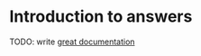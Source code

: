 # Introduction to answers

TODO: write [great documentation](http://jacobian.org/writing/what-to-write/)
